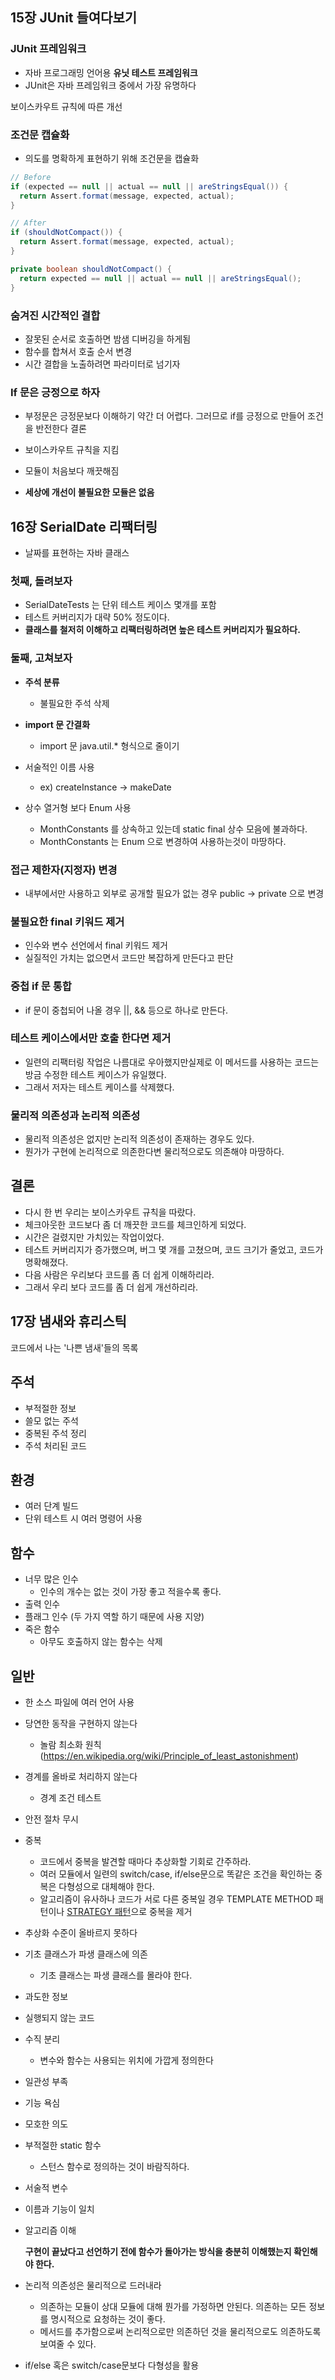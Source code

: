 ## ****15장 JUnit 들여다보기****

### JUnit 프레임워크

- 자바 프로그래밍 언어용 **유닛 테스트 프레임워크**
- JUnit은 자바 프레임워크 중에서 가장 유명하다

보이스카우트 규칙에 따른 개선 

### 조건문 캡슐화

- 의도를 명확하게 표현하기 위해 조건문을 캡슐화

```java
// Before
if (expected == null || actual == null || areStringsEqual()) {
  return Assert.format(message, expected, actual);
}

// After
if (shouldNotCompact()) {
  return Assert.format(message, expected, actual);
}

private boolean shouldNotCompact() {
  return expected == null || actual == null || areStringsEqual();
}
```

### 숨겨진 시간적인 결합

- 잘못된 순서로 호출하면 밤샘 디버깅을 하게됨
- 함수를 합쳐서 호출 순서 변경
- 시간 결합을 노출하려면 파라미터로 넘기자
### If 문은 긍정으로 하자 
- 부정문은 긍정문보다 이해하기 약간 더 어렵다. 그러므로 if를 긍정으로 만들어 조건을 반전한다
결론

- 보이스카우트 규칙을 지킴
- 모듈이 처음보다 깨끗해짐
- **세상에 개선이 불필요한 모듈은 없음**

## ****16장 SerialDate 리팩터링****

- 날짜를 표현하는 자바 클래스

### 첫째, 돌려보자

- SerialDateTests 는 단위 테스트 케이스 몇개를 포함
- 테스트 커버리지가 대략 50% 정도이다.
- **클래스를 철저히 이해하고 리팩터링하려면 높은 테스트 커버리지가 필요하다.**

### 둘째, 고쳐보자

- **주석 분류**
    - 불필요한 주석 삭제
- **import 문 간결화**
    - import 문 java.util.* 형식으로 줄이기

- 서술적인 이름 사용
    - ex) createInstance → makeDate
- 상수 열거형 보다 Enum 사용
    - MonthConstants 를 상속하고 있는데 static final 상수 모음에 불과하다.
    - MonthConstants 는 Enum 으로 변경하여 사용하는것이 마땅하다.

### 접근 제한자(지정자) 변경

- 내부에서만 사용하고 외부로 공개할 필요가 없는 경우 public -> private 으로 변경

### 불필요한 final 키워드 제거

- 인수와 변수 선언에서 final 키워드 제거
- 실질적인 가치는 없으면서 코드만 복잡하게 만든다고 판단

### 중첩 if 문 통합

- if 문이 중첩되어 나올 경우 ||, && 등으로 하나로 만든다.

### 테스트 케이스에서만 호출 한다면 제거

- 일련의 리팩터링 작업은 나름대로 우아했지만실제로 이 메서드를 사용하는 코드는 방금 수정한 테스트 케이스가 유일했다.
- 그래서 저자는 테스트 케이스를 삭제했다.

### 물리적 의존성과 논리적 의존성

- 물리적 의존성은 없지만 논리적 의존성이 존재하는 경우도 있다.
- 뭔가가 구현에 논리적으로 의존한다변 물리적으로도 의존해야 마땅하다.

## 결론

- 다시 한 번 우리는 보이스카우트 규칙을 따랐다.
- 체크아웃한 코드보다 좀 더 깨끗한 코드를 체크인하게 되었다.
- 시간은 걸렸지만 가치있는 작업이었다.
- 테스트 커버리지가 증가했으며, 버그 몇 개를 고쳤으며, 코드 크기가 줄었고, 코드가 명확해졌다.
- 다음 사람은 우리보다 코드를 좀 더 쉽게 이해하리라.
- 그래서 우리 보다 코드를 좀 더 쉽게 개선하리라.

## ****17장 냄새와 휴리스틱****

코드에서 나는 '나쁜 냄새'들의 목록

## 주석

- 부적절한 정보
- 쓸모 없는 주석
- 중복된 주석 정리
- 주석 처리된 코드

## 환경

- 여러 단계 빌드
- 단위 테스트 시 여러 명령어 사용

## 함수

- 너무 많은 인수
    - 인수의 개수는 없는 것이 가장 좋고 적을수록 좋다.
- 출력 인수
- 플래그 인수 (두 가지 역할 하기 때문에 사용 지양)
- 죽은 함수
    - 아무도 호출하지 않는 함수는 삭제

## 일반

- 한 소스 파일에 여러 언어 사용
- 당연한 동작을 구현하지 않는다
    - 놀람 최소화 원칙 (https://en.wikipedia.org/wiki/Principle_of_least_astonishment)
- 경계를 올바로 처리하지 않는다
    - 경계 조건 테스트
- 안전 절차 무시
- 중복
    - 코드에서 중복을 발견할 때마다 추상화할 기회로 간주하라.
    - 여러 모듈에서 일련의 switch/case, if/else문으로 똑같은 조건을 확인하는 중복은 다형성으로 대체해야 한다.
    - 알고리즘이 유사하나 코드가 서로 다른 중복일 경우 TEMPLATE METHOD 패턴이나 [STRATEGY 패턴](https://en.wikipedia.org/wiki/Strategy_pattern)으로 중복을 제거
- 추상화 수준이 올바르지 못하다

- 기초 클래스가 파생 클래스에 의존
    - 기초 클래스는 파생 클래스를 몰라야 한다.
- 과도한 정보
- 실행되지 않는 코드
- 수직 분리
    - 변수와 함수는 사용되는 위치에 가깝게 정의한다
- 일관성 부족
- 기능 욕심
- 모호한 의도
- 부적절한 static 함수
    - 스턴스 함수로 정의하는 것이 바람직하다.
- 서술적 변수
- 이름과 기능이 일치
- 알고리즘 이해
    
    **구현이 끝났다고 선언하기 전에 함수가 돌아가는 방식을 충분히 이해했는지 확인해야 한다.**
    
- 논리적 의존성은 물리적으로 드러내라
    - 의존하는 모듈이 상대 모듈에 대해 뭔가를 가정하면 안된다. 의존하는 모든 정보를 명시적으로 요청하는 것이 좋다.
    - 메서드를 추가함으로써 논리적으로만 의존하던 것을 물리적으로도 의존하도록 보여줄 수 있다.
- if/else 혹은 switch/case문보다 다형성을 활용
